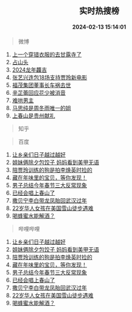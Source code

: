 <div align="center"><h2>实时热搜榜</h2><h4>2024-02-13 15:14:01</h4></div>

> 微博  

1. [上一个穿错衣服的去甘露寺了](https://s.weibo.com/weibo?q=%E4%B8%8A%E4%B8%80%E4%B8%AA%E7%A9%BF%E9%94%99%E8%A1%A3%E6%9C%8D%E7%9A%84%E5%8E%BB%E7%94%98%E9%9C%B2%E5%AF%BA%E4%BA%86&t=31&band_rank=1&Refer=top)<br />
2. [占山头](https://s.weibo.com/weibo?q=%E5%8D%A0%E5%B1%B1%E5%A4%B4&t=31&band_rank=2&Refer=top)<br />
3. [2024龙年龘吉](https://s.weibo.com/weibo?q=%232024%E9%BE%99%E5%B9%B4%E9%BE%98%E5%90%89%23&t=31&band_rank=3&Refer=top)<br />
4. [张艺兴连包18场支持贾玲新电影](https://s.weibo.com/weibo?q=%23%E5%BC%A0%E8%89%BA%E5%85%B4%E8%BF%9E%E5%8C%8518%E5%9C%BA%E6%94%AF%E6%8C%81%E8%B4%BE%E7%8E%B2%E6%96%B0%E7%94%B5%E5%BD%B1%23&t=31&band_rank=4&Refer=top)<br />
5. [福茂集团董事长车祸去世](https://s.weibo.com/weibo?q=%23%E7%A6%8F%E8%8C%82%E9%9B%86%E5%9B%A2%E8%91%A3%E4%BA%8B%E9%95%BF%E8%BD%A6%E7%A5%B8%E5%8E%BB%E4%B8%96%23&t=31&band_rank=5&Refer=top)<br />
6. [辛芷蕾回应花少被消音](https://s.weibo.com/weibo?q=%23%E8%BE%9B%E8%8A%B7%E8%95%BE%E5%9B%9E%E5%BA%94%E8%8A%B1%E5%B0%91%E8%A2%AB%E6%B6%88%E9%9F%B3%23&t=31&band_rank=6&Refer=top)<br />
7. [难哄男主](https://s.weibo.com/weibo?q=%E9%9A%BE%E5%93%84%E7%94%B7%E4%B8%BB&t=31&band_rank=7&Refer=top)<br />
8. [马思纯是周冬雨唯一的姐](https://s.weibo.com/weibo?q=%23%E9%A9%AC%E6%80%9D%E7%BA%AF%E6%98%AF%E5%91%A8%E5%86%AC%E9%9B%A8%E5%94%AF%E4%B8%80%E7%9A%84%E5%A7%90%23&t=31&band_rank=8&Refer=top)<br />
9. [上春山是贵州献礼](https://s.weibo.com/weibo?q=%E4%B8%8A%E6%98%A5%E5%B1%B1%E6%98%AF%E8%B4%B5%E5%B7%9E%E7%8C%AE%E7%A4%BC&t=31&band_rank=9&Refer=top)<br />

> 知乎  


> 百度  

1. [让乡亲们日子越过越好](https://www.baidu.com/s?wd=%E8%AE%A9%E4%B9%A1%E4%BA%B2%E4%BB%AC%E6%97%A5%E5%AD%90%E8%B6%8A%E8%BF%87%E8%B6%8A%E5%A5%BD&sa=fyb_news&rsv_dl=fyb_news)<br />
2. [姐妹俩除夕包饺子 妈妈看到美甲无语](https://www.baidu.com/s?wd=%E5%A7%90%E5%A6%B9%E4%BF%A9%E9%99%A4%E5%A4%95%E5%8C%85%E9%A5%BA%E5%AD%90+%E5%A6%88%E5%A6%88%E7%9C%8B%E5%88%B0%E7%BE%8E%E7%94%B2%E6%97%A0%E8%AF%AD&sa=fyb_news&rsv_dl=fyb_news)<br />
3. [陪贾玲训练的狗是拍李焕英时捡的](https://www.baidu.com/s?wd=%E9%99%AA%E8%B4%BE%E7%8E%B2%E8%AE%AD%E7%BB%83%E7%9A%84%E7%8B%97%E6%98%AF%E6%8B%8D%E6%9D%8E%E7%84%95%E8%8B%B1%E6%97%B6%E6%8D%A1%E7%9A%84&sa=fyb_news&rsv_dl=fyb_news)<br />
4. [藏在年味里的宝贝，等你发现！](https://www.baidu.com/s?wd=%E8%97%8F%E5%9C%A8%E5%B9%B4%E5%91%B3%E9%87%8C%E7%9A%84%E5%AE%9D%E8%B4%9D%EF%BC%8C%E7%AD%89%E4%BD%A0%E5%8F%91%E7%8E%B0%EF%BC%81&sa=fyb_news&rsv_dl=fyb_news)<br />
5. [男子总结今年春节三大反常现象](https://www.baidu.com/s?wd=%E7%94%B7%E5%AD%90%E6%80%BB%E7%BB%93%E4%BB%8A%E5%B9%B4%E6%98%A5%E8%8A%82%E4%B8%89%E5%A4%A7%E5%8F%8D%E5%B8%B8%E7%8E%B0%E8%B1%A1&sa=fyb_news&rsv_dl=fyb_news)<br />
6. [已经会唱上春山了](https://www.baidu.com/s?wd=%E5%B7%B2%E7%BB%8F%E4%BC%9A%E5%94%B1%E4%B8%8A%E6%98%A5%E5%B1%B1%E4%BA%86&sa=fyb_news&rsv_dl=fyb_news)<br />
7. [撒贝宁李白带龙凤胎回武汉过年](https://www.baidu.com/s?wd=%E6%92%92%E8%B4%9D%E5%AE%81%E6%9D%8E%E7%99%BD%E5%B8%A6%E9%BE%99%E5%87%A4%E8%83%8E%E5%9B%9E%E6%AD%A6%E6%B1%89%E8%BF%87%E5%B9%B4&sa=fyb_news&rsv_dl=fyb_news)<br />
8. [22岁华人女孩在美国雪山徒步遇难](https://www.baidu.com/s?wd=22%E5%B2%81%E5%8D%8E%E4%BA%BA%E5%A5%B3%E5%AD%A9%E5%9C%A8%E7%BE%8E%E5%9B%BD%E9%9B%AA%E5%B1%B1%E5%BE%92%E6%AD%A5%E9%81%87%E9%9A%BE&sa=fyb_news&rsv_dl=fyb_news)<br />
9. [喝蜂蜜水能解酒？](https://www.baidu.com/s?wd=%E5%96%9D%E8%9C%82%E8%9C%9C%E6%B0%B4%E8%83%BD%E8%A7%A3%E9%85%92%EF%BC%9F&sa=fyb_news&rsv_dl=fyb_news)<br />

> 哔哩哔哩  

1. [让乡亲们日子越过越好](https://www.baidu.com/s?wd=%E8%AE%A9%E4%B9%A1%E4%BA%B2%E4%BB%AC%E6%97%A5%E5%AD%90%E8%B6%8A%E8%BF%87%E8%B6%8A%E5%A5%BD&sa=fyb_news&rsv_dl=fyb_news)<br />
2. [姐妹俩除夕包饺子 妈妈看到美甲无语](https://www.baidu.com/s?wd=%E5%A7%90%E5%A6%B9%E4%BF%A9%E9%99%A4%E5%A4%95%E5%8C%85%E9%A5%BA%E5%AD%90+%E5%A6%88%E5%A6%88%E7%9C%8B%E5%88%B0%E7%BE%8E%E7%94%B2%E6%97%A0%E8%AF%AD&sa=fyb_news&rsv_dl=fyb_news)<br />
3. [陪贾玲训练的狗是拍李焕英时捡的](https://www.baidu.com/s?wd=%E9%99%AA%E8%B4%BE%E7%8E%B2%E8%AE%AD%E7%BB%83%E7%9A%84%E7%8B%97%E6%98%AF%E6%8B%8D%E6%9D%8E%E7%84%95%E8%8B%B1%E6%97%B6%E6%8D%A1%E7%9A%84&sa=fyb_news&rsv_dl=fyb_news)<br />
4. [藏在年味里的宝贝，等你发现！](https://www.baidu.com/s?wd=%E8%97%8F%E5%9C%A8%E5%B9%B4%E5%91%B3%E9%87%8C%E7%9A%84%E5%AE%9D%E8%B4%9D%EF%BC%8C%E7%AD%89%E4%BD%A0%E5%8F%91%E7%8E%B0%EF%BC%81&sa=fyb_news&rsv_dl=fyb_news)<br />
5. [男子总结今年春节三大反常现象](https://www.baidu.com/s?wd=%E7%94%B7%E5%AD%90%E6%80%BB%E7%BB%93%E4%BB%8A%E5%B9%B4%E6%98%A5%E8%8A%82%E4%B8%89%E5%A4%A7%E5%8F%8D%E5%B8%B8%E7%8E%B0%E8%B1%A1&sa=fyb_news&rsv_dl=fyb_news)<br />
6. [已经会唱上春山了](https://www.baidu.com/s?wd=%E5%B7%B2%E7%BB%8F%E4%BC%9A%E5%94%B1%E4%B8%8A%E6%98%A5%E5%B1%B1%E4%BA%86&sa=fyb_news&rsv_dl=fyb_news)<br />
7. [撒贝宁李白带龙凤胎回武汉过年](https://www.baidu.com/s?wd=%E6%92%92%E8%B4%9D%E5%AE%81%E6%9D%8E%E7%99%BD%E5%B8%A6%E9%BE%99%E5%87%A4%E8%83%8E%E5%9B%9E%E6%AD%A6%E6%B1%89%E8%BF%87%E5%B9%B4&sa=fyb_news&rsv_dl=fyb_news)<br />
8. [22岁华人女孩在美国雪山徒步遇难](https://www.baidu.com/s?wd=22%E5%B2%81%E5%8D%8E%E4%BA%BA%E5%A5%B3%E5%AD%A9%E5%9C%A8%E7%BE%8E%E5%9B%BD%E9%9B%AA%E5%B1%B1%E5%BE%92%E6%AD%A5%E9%81%87%E9%9A%BE&sa=fyb_news&rsv_dl=fyb_news)<br />
9. [喝蜂蜜水能解酒？](https://www.baidu.com/s?wd=%E5%96%9D%E8%9C%82%E8%9C%9C%E6%B0%B4%E8%83%BD%E8%A7%A3%E9%85%92%EF%BC%9F&sa=fyb_news&rsv_dl=fyb_news)<br />

